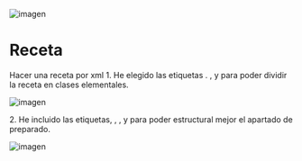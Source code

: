 ![imagen](https://user-images.githubusercontent.com/91209043/135650380-7aae32cf-f5e5-4b23-8e93-2dbcb6ceea00.png)
# Receta
Hacer una receta por xml 
<primerPaso>1. He elegido las etiquetas . <receta>, <ingredientes> y <preparado> para poder dividir la receta en clases elementales.</primerPaso>

![imagen](https://user-images.githubusercontent.com/91209043/135649756-f9b6be30-758f-487e-999a-05ec3603fdb0.png)
  
  
  <segundoPaso>2. He incluido las etiquetas, <paso1>, <paso2>, <paso3> y <pasoFinal> para poder estructural mejor el apartado de preparado.</segundoPaso>
  
  
  
![imagen](https://user-images.githubusercontent.com/91209043/135650403-2332d58a-1878-46ca-baa5-8d7f8c298669.png)
